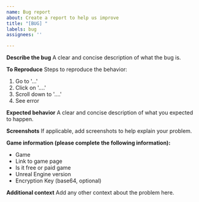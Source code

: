 ```yaml
---
name: Bug report
about: Create a report to help us improve
title: "[BUG] "
labels: bug
assignees: ''

---
```


**Describe the bug**
A clear and concise description of what the bug is.

**To Reproduce**
Steps to reproduce the behavior:
1. Go to '...'
2. Click on '....'
3. Scroll down to '....'
4. See error

**Expected behavior**
A clear and concise description of what you expected to happen.

**Screenshots**
If applicable, add screenshots to help explain your problem.

**Game information (please complete the following information):**
 - Game
 - Link to game page
 - Is it free or paid game
 - Unreal Engine version
 - Encryption Key (base64, optional)

**Additional context**
Add any other context about the problem here.
